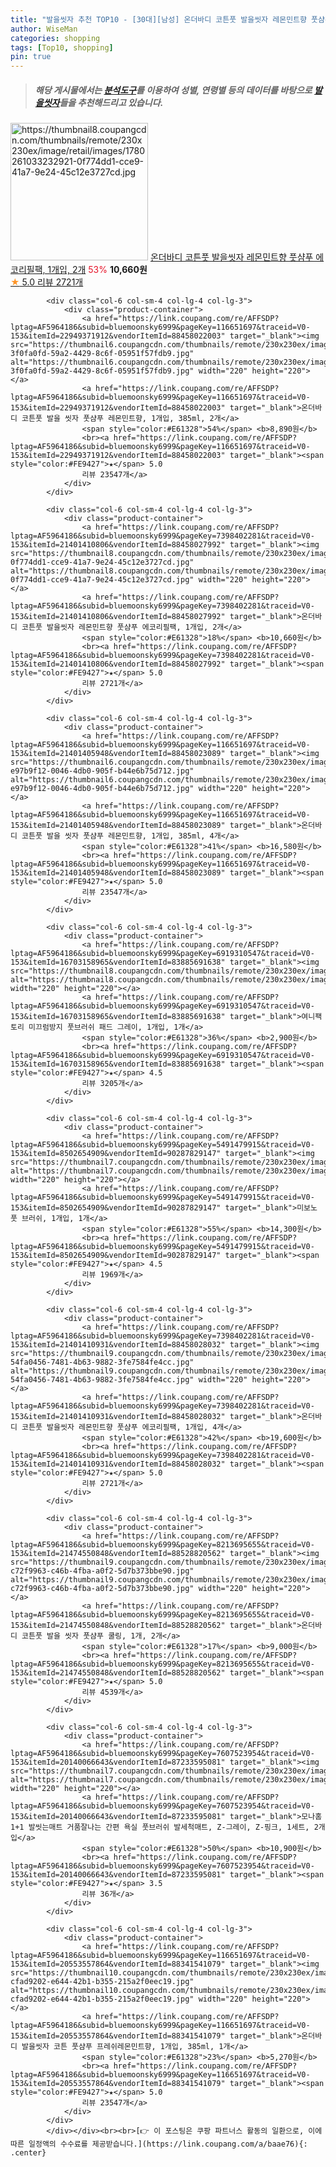 ```yaml
---
title: "발을씻자 추천 TOP10 - [30대][남성] 온더바디 코튼풋 발을씻자 레몬민트향 풋샴푸 에코리필팩, 1개입, 2개"
author: WiseMan
categories: shopping
tags: [Top10, shopping]
pin: true
---
```


> ##### 해당 게시물에서는 [**분석도구**](https://itemscout.io/)를 이용하여 **성별**, **연령별** 등의 데이터를 바탕으로 [**발을씻자**](https://link.coupang.com/a/baae76)들을 추천해드리고 있습니다.
<div class="container"><div class="row">
            <div class="col-6 col-sm-4 col-lg-4 col-lg-3">
                <div class="product-container">
                    <a href="https://link.coupang.com/re/AFFSDP?lptag=AF5964186&subid=bluemoonsky6999&pageKey=7398402281&traceid=V0-153&itemId=21401410806&vendorItemId=88458027992" target="_blank"><img src="https://thumbnail8.coupangcdn.com/thumbnails/remote/230x230ex/image/retail/images/1780261033232921-0f774dd1-cce9-41a7-9e24-45c12e3727cd.jpg" alt="https://thumbnail8.coupangcdn.com/thumbnails/remote/230x230ex/image/retail/images/1780261033232921-0f774dd1-cce9-41a7-9e24-45c12e3727cd.jpg" width="220" height="220"></a>
                    <a href="https://link.coupang.com/re/AFFSDP?lptag=AF5964186&subid=bluemoonsky6999&pageKey=7398402281&traceid=V0-153&itemId=21401410806&vendorItemId=88458027992" target="_blank">온더바디 코튼풋 발을씻자 레몬민트향 풋샴푸 에코리필팩, 1개입, 2개</a>
                    <span style="color:#E61328">53%</span> <b>10,660원</b>
                    <br><a href="https://link.coupang.com/re/AFFSDP?lptag=AF5964186&subid=bluemoonsky6999&pageKey=7398402281&traceid=V0-153&itemId=21401410806&vendorItemId=88458027992" target="_blank"><span style="color:#FE9427">★</span> 5.0
                    리뷰 2721개</a>
                </div>
            </div>
            
            <div class="col-6 col-sm-4 col-lg-4 col-lg-3">
                <div class="product-container">
                    <a href="https://link.coupang.com/re/AFFSDP?lptag=AF5964186&subid=bluemoonsky6999&pageKey=116651697&traceid=V0-153&itemId=22949371912&vendorItemId=88458022003" target="_blank"><img src="https://thumbnail6.coupangcdn.com/thumbnails/remote/230x230ex/image/retail/images/2271513563419462-3f0fa0fd-59a2-4429-8c6f-05951f57fdb9.jpg" alt="https://thumbnail6.coupangcdn.com/thumbnails/remote/230x230ex/image/retail/images/2271513563419462-3f0fa0fd-59a2-4429-8c6f-05951f57fdb9.jpg" width="220" height="220"></a>
                    <a href="https://link.coupang.com/re/AFFSDP?lptag=AF5964186&subid=bluemoonsky6999&pageKey=116651697&traceid=V0-153&itemId=22949371912&vendorItemId=88458022003" target="_blank">온더바디 코튼풋 발을 씻자 풋샴푸 레몬민트향, 1개입, 385ml, 2개</a>
                    <span style="color:#E61328">54%</span> <b>8,890원</b>
                    <br><a href="https://link.coupang.com/re/AFFSDP?lptag=AF5964186&subid=bluemoonsky6999&pageKey=116651697&traceid=V0-153&itemId=22949371912&vendorItemId=88458022003" target="_blank"><span style="color:#FE9427">★</span> 5.0
                    리뷰 23547개</a>
                </div>
            </div>
            
            <div class="col-6 col-sm-4 col-lg-4 col-lg-3">
                <div class="product-container">
                    <a href="https://link.coupang.com/re/AFFSDP?lptag=AF5964186&subid=bluemoonsky6999&pageKey=7398402281&traceid=V0-153&itemId=21401410806&vendorItemId=88458027992" target="_blank"><img src="https://thumbnail8.coupangcdn.com/thumbnails/remote/230x230ex/image/retail/images/1780261033232921-0f774dd1-cce9-41a7-9e24-45c12e3727cd.jpg" alt="https://thumbnail8.coupangcdn.com/thumbnails/remote/230x230ex/image/retail/images/1780261033232921-0f774dd1-cce9-41a7-9e24-45c12e3727cd.jpg" width="220" height="220"></a>
                    <a href="https://link.coupang.com/re/AFFSDP?lptag=AF5964186&subid=bluemoonsky6999&pageKey=7398402281&traceid=V0-153&itemId=21401410806&vendorItemId=88458027992" target="_blank">온더바디 코튼풋 발을씻자 레몬민트향 풋샴푸 에코리필팩, 1개입, 2개</a>
                    <span style="color:#E61328">18%</span> <b>10,660원</b>
                    <br><a href="https://link.coupang.com/re/AFFSDP?lptag=AF5964186&subid=bluemoonsky6999&pageKey=7398402281&traceid=V0-153&itemId=21401410806&vendorItemId=88458027992" target="_blank"><span style="color:#FE9427">★</span> 5.0
                    리뷰 2721개</a>
                </div>
            </div>
            
            <div class="col-6 col-sm-4 col-lg-4 col-lg-3">
                <div class="product-container">
                    <a href="https://link.coupang.com/re/AFFSDP?lptag=AF5964186&subid=bluemoonsky6999&pageKey=116651697&traceid=V0-153&itemId=21401405948&vendorItemId=88458023089" target="_blank"><img src="https://thumbnail6.coupangcdn.com/thumbnails/remote/230x230ex/image/retail/images/547245032372740-e97b9f12-0046-4db0-905f-b44e6b75d712.jpg" alt="https://thumbnail6.coupangcdn.com/thumbnails/remote/230x230ex/image/retail/images/547245032372740-e97b9f12-0046-4db0-905f-b44e6b75d712.jpg" width="220" height="220"></a>
                    <a href="https://link.coupang.com/re/AFFSDP?lptag=AF5964186&subid=bluemoonsky6999&pageKey=116651697&traceid=V0-153&itemId=21401405948&vendorItemId=88458023089" target="_blank">온더바디 코튼풋 발을 씻자 풋샴푸 레몬민트향, 1개입, 385ml, 4개</a>
                    <span style="color:#E61328">41%</span> <b>16,580원</b>
                    <br><a href="https://link.coupang.com/re/AFFSDP?lptag=AF5964186&subid=bluemoonsky6999&pageKey=116651697&traceid=V0-153&itemId=21401405948&vendorItemId=88458023089" target="_blank"><span style="color:#FE9427">★</span> 5.0
                    리뷰 23547개</a>
                </div>
            </div>
            
            <div class="col-6 col-sm-4 col-lg-4 col-lg-3">
                <div class="product-container">
                    <a href="https://link.coupang.com/re/AFFSDP?lptag=AF5964186&subid=bluemoonsky6999&pageKey=6919310547&traceid=V0-153&itemId=16703158965&vendorItemId=83885691638" target="_blank"><img src="https://thumbnail8.coupangcdn.com/thumbnails/remote/230x230ex/image/0820_amir_esrgan_inf40k_batch_0_max3k/71f1/4a32e4c0d81d67c3f5e4b6e4265c37e0c9051c9833403d9369c5f986de6a.png" alt="https://thumbnail8.coupangcdn.com/thumbnails/remote/230x230ex/image/0820_amir_esrgan_inf40k_batch_0_max3k/71f1/4a32e4c0d81d67c3f5e4b6e4265c37e0c9051c9833403d9369c5f986de6a.png" width="220" height="220"></a>
                    <a href="https://link.coupang.com/re/AFFSDP?lptag=AF5964186&subid=bluemoonsky6999&pageKey=6919310547&traceid=V0-153&itemId=16703158965&vendorItemId=83885691638" target="_blank">여니팩토리 미끄럼방지 풋브러쉬 패드 그레이, 1개입, 1개</a>
                    <span style="color:#E61328">36%</span> <b>2,900원</b>
                    <br><a href="https://link.coupang.com/re/AFFSDP?lptag=AF5964186&subid=bluemoonsky6999&pageKey=6919310547&traceid=V0-153&itemId=16703158965&vendorItemId=83885691638" target="_blank"><span style="color:#FE9427">★</span> 4.5
                    리뷰 3205개</a>
                </div>
            </div>
            
            <div class="col-6 col-sm-4 col-lg-4 col-lg-3">
                <div class="product-container">
                    <a href="https://link.coupang.com/re/AFFSDP?lptag=AF5964186&subid=bluemoonsky6999&pageKey=5491479915&traceid=V0-153&itemId=8502654909&vendorItemId=90287829147" target="_blank"><img src="https://thumbnail7.coupangcdn.com/thumbnails/remote/230x230ex/image/vendor_inventory/c4be/b9cc540ea3b985ca198e55fa9496032434c83ce8fb01fc1776363dd26d56.png" alt="https://thumbnail7.coupangcdn.com/thumbnails/remote/230x230ex/image/vendor_inventory/c4be/b9cc540ea3b985ca198e55fa9496032434c83ce8fb01fc1776363dd26d56.png" width="220" height="220"></a>
                    <a href="https://link.coupang.com/re/AFFSDP?lptag=AF5964186&subid=bluemoonsky6999&pageKey=5491479915&traceid=V0-153&itemId=8502654909&vendorItemId=90287829147" target="_blank">미보노 풋 브러쉬, 1개입, 1개</a>
                    <span style="color:#E61328">55%</span> <b>14,300원</b>
                    <br><a href="https://link.coupang.com/re/AFFSDP?lptag=AF5964186&subid=bluemoonsky6999&pageKey=5491479915&traceid=V0-153&itemId=8502654909&vendorItemId=90287829147" target="_blank"><span style="color:#FE9427">★</span> 4.5
                    리뷰 1969개</a>
                </div>
            </div>
            
            <div class="col-6 col-sm-4 col-lg-4 col-lg-3">
                <div class="product-container">
                    <a href="https://link.coupang.com/re/AFFSDP?lptag=AF5964186&subid=bluemoonsky6999&pageKey=7398402281&traceid=V0-153&itemId=21401410931&vendorItemId=88458028032" target="_blank"><img src="https://thumbnail9.coupangcdn.com/thumbnails/remote/230x230ex/image/retail/images/1780292744572733-54fa0456-7481-4b63-9882-3fe7584fe4cc.jpg" alt="https://thumbnail9.coupangcdn.com/thumbnails/remote/230x230ex/image/retail/images/1780292744572733-54fa0456-7481-4b63-9882-3fe7584fe4cc.jpg" width="220" height="220"></a>
                    <a href="https://link.coupang.com/re/AFFSDP?lptag=AF5964186&subid=bluemoonsky6999&pageKey=7398402281&traceid=V0-153&itemId=21401410931&vendorItemId=88458028032" target="_blank">온더바디 코튼풋 발을씻자 레몬민트향 풋샴푸 에코리필팩, 1개입, 4개</a>
                    <span style="color:#E61328">42%</span> <b>19,600원</b>
                    <br><a href="https://link.coupang.com/re/AFFSDP?lptag=AF5964186&subid=bluemoonsky6999&pageKey=7398402281&traceid=V0-153&itemId=21401410931&vendorItemId=88458028032" target="_blank"><span style="color:#FE9427">★</span> 5.0
                    리뷰 2721개</a>
                </div>
            </div>
            
            <div class="col-6 col-sm-4 col-lg-4 col-lg-3">
                <div class="product-container">
                    <a href="https://link.coupang.com/re/AFFSDP?lptag=AF5964186&subid=bluemoonsky6999&pageKey=8213695655&traceid=V0-153&itemId=21474550848&vendorItemId=88528820562" target="_blank"><img src="https://thumbnail9.coupangcdn.com/thumbnails/remote/230x230ex/image/retail/images/1745642830998498-c72f9963-c46b-4fba-a0f2-5d7b373bbe90.jpg" alt="https://thumbnail9.coupangcdn.com/thumbnails/remote/230x230ex/image/retail/images/1745642830998498-c72f9963-c46b-4fba-a0f2-5d7b373bbe90.jpg" width="220" height="220"></a>
                    <a href="https://link.coupang.com/re/AFFSDP?lptag=AF5964186&subid=bluemoonsky6999&pageKey=8213695655&traceid=V0-153&itemId=21474550848&vendorItemId=88528820562" target="_blank">온더바디 코튼풋 발을 씻자 풋샴푸 쿨링, 1개, 2개</a>
                    <span style="color:#E61328">17%</span> <b>9,000원</b>
                    <br><a href="https://link.coupang.com/re/AFFSDP?lptag=AF5964186&subid=bluemoonsky6999&pageKey=8213695655&traceid=V0-153&itemId=21474550848&vendorItemId=88528820562" target="_blank"><span style="color:#FE9427">★</span> 5.0
                    리뷰 4539개</a>
                </div>
            </div>
            
            <div class="col-6 col-sm-4 col-lg-4 col-lg-3">
                <div class="product-container">
                    <a href="https://link.coupang.com/re/AFFSDP?lptag=AF5964186&subid=bluemoonsky6999&pageKey=7607523954&traceid=V0-153&itemId=20140066643&vendorItemId=87233595081" target="_blank"><img src="https://thumbnail7.coupangcdn.com/thumbnails/remote/230x230ex/image/vendor_inventory/aed4/a210bf71c366c06e81cbaac39612288ab39b7ba2800496d5a84bddaea60d.png" alt="https://thumbnail7.coupangcdn.com/thumbnails/remote/230x230ex/image/vendor_inventory/aed4/a210bf71c366c06e81cbaac39612288ab39b7ba2800496d5a84bddaea60d.png" width="220" height="220"></a>
                    <a href="https://link.coupang.com/re/AFFSDP?lptag=AF5964186&subid=bluemoonsky6999&pageKey=7607523954&traceid=V0-153&itemId=20140066643&vendorItemId=87233595081" target="_blank">모나홈 1+1 발씻는매트 거품잘나는 간편 욕실 풋브러쉬 발세척매트, Z-그레이, Z-핑크, 1세트, 2개입</a>
                    <span style="color:#E61328">50%</span> <b>10,900원</b>
                    <br><a href="https://link.coupang.com/re/AFFSDP?lptag=AF5964186&subid=bluemoonsky6999&pageKey=7607523954&traceid=V0-153&itemId=20140066643&vendorItemId=87233595081" target="_blank"><span style="color:#FE9427">★</span> 3.5
                    리뷰 36개</a>
                </div>
            </div>
            
            <div class="col-6 col-sm-4 col-lg-4 col-lg-3">
                <div class="product-container">
                    <a href="https://link.coupang.com/re/AFFSDP?lptag=AF5964186&subid=bluemoonsky6999&pageKey=116651697&traceid=V0-153&itemId=20553557864&vendorItemId=88341541079" target="_blank"><img src="https://thumbnail10.coupangcdn.com/thumbnails/remote/230x230ex/image/retail/images/471716589921975-cfad9202-e644-42b1-b355-215a2f0eec19.jpg" alt="https://thumbnail10.coupangcdn.com/thumbnails/remote/230x230ex/image/retail/images/471716589921975-cfad9202-e644-42b1-b355-215a2f0eec19.jpg" width="220" height="220"></a>
                    <a href="https://link.coupang.com/re/AFFSDP?lptag=AF5964186&subid=bluemoonsky6999&pageKey=116651697&traceid=V0-153&itemId=20553557864&vendorItemId=88341541079" target="_blank">온더바디 발을씻자 코튼 풋샴푸 프레쉬레몬민트향, 1개입, 385ml, 1개</a>
                    <span style="color:#E61328">23%</span> <b>5,270원</b>
                    <br><a href="https://link.coupang.com/re/AFFSDP?lptag=AF5964186&subid=bluemoonsky6999&pageKey=116651697&traceid=V0-153&itemId=20553557864&vendorItemId=88341541079" target="_blank"><span style="color:#FE9427">★</span> 5.0
                    리뷰 23547개</a>
                </div>
            </div>
            </div></div><br><br>[👉 이 포스팅은 쿠팡 파트너스 활동의 일환으로, 이에 따른 일정액의 수수료를 제공받습니다.](https://link.coupang.com/a/baae76){: .center}